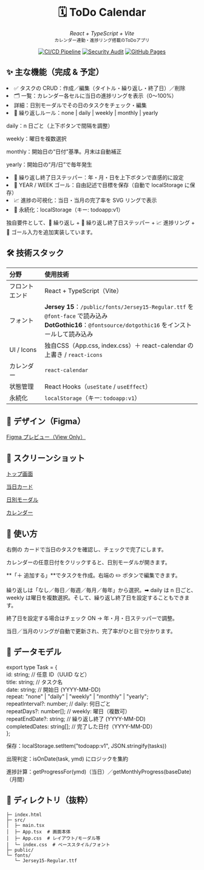 <h1 align="center">🗓️ ToDo Calendar</h1>

<p align="center">
  <em>React + TypeScript + Vite</em><br>
  <small>カレンダー連動・進捗リング搭載のToDoアプリ</small>
</p>

<div align="center">

[![CI/CD Pipeline](https://github.com/your-username/ToDo/actions/workflows/ci-cd.yml/badge.svg)](https://github.com/your-username/ToDo/actions/workflows/ci-cd.yml)
[![Security Audit](https://github.com/your-username/ToDo/actions/workflows/security.yml/badge.svg)](https://github.com/your-username/ToDo/actions/workflows/security.yml)
[![GitHub Pages](https://img.shields.io/badge/demo-live-brightgreen)](https://your-username.github.io/ToDo/)

</div>

<h2 align="start">✨ 主な機能（完成 & 予定）</h2>

<li>✅ タスクの CRUD：作成／編集（タイトル・繰り返し・終了日）／削除</li>

<li>🗂️ 一覧：カレンダー各セルに当日の進捗リングを表示（0〜100%）</li>

<li>詳細：日別モーダルでその日のタスクをチェック・編集</li>

<li>🔁 繰り返しルール：none | daily | weekly | monthly | yearly</li>

daily：n 日ごと（上下ボタンで間隔を調整）

weekly：曜日を複数選択

monthly：開始日の“日付”基準。月末は自動補正

yearly：開始日の“月/日”で毎年発生

<li>📅 繰り返し終了日ステッパー：年・月・日を上下ボタンで直感的に設定</li>

<li>🎯 YEAR / WEEK ゴール：自由記述で目標を保存（自動で localStorage に保存）</li>

<li>📈 進捗の可視化：当日・当月の完了率を SVG リングで表示</li>

<li>💾 永続化：localStorage（キー: todoapp:v1）</li>

独自要件として、🔁 繰り返し + 📅 繰り返し終了日ステッパー + 📈 進捗リング + 🎯 ゴール入力を追加実装しています。

<h2 align="left">🛠 技術スタック</h2>

<table>
  <thead>
    <tr>
      <th align="left">分野</th>
      <th align="left">使用技術</th>
    </tr>
  </thead>
  <tbody>
    <tr>
      <td>フロントエンド</td>
      <td>React + TypeScript（Vite）</td>
    </tr>
    <tr>
      <td>フォント</td>
      <td>
        <strong>Jersey 15</strong>：<code>/public/fonts/Jersey15-Regular.ttf</code> を <code>@font-face</code> で読み込み<br>
        <strong>DotGothic16</strong>：<code>@fontsource/dotgothic16</code> をインストールして読み込み
      </td>
    </tr>
    <tr>
      <td>UI / Icons</td>
      <td>独自CSS（App.css, index.css）＋ react-calendar の上書き / <code>react-icons</code></td>
    </tr>
    <tr>
      <td>カレンダー</td>
      <td><code>react-calendar</code></td>
    </tr>
    <tr>
      <td>状態管理</td>
      <td>React Hooks（<code>useState</code> / <code>useEffect</code>）</td>
    </tr>
    <tr>
      <td>永続化</td>
      <td><code>localStorage</code>（キー: <code>todoapp:v1</code>）</td>
    </tr>
    
  </tbody>
</table>
<h2>🎨 デザイン（Figma）</h2>
<p>
   <a href="https://www.figma.com/design/qN2YVkk0N9sYMzGQsiUcRc/%E7%84%A1%E9%A1%8C?node-id=638-6&t=awxn3oFtJw27Gkf2-1" target="_blank">Figma プレビュー（View Only）</a>
</p>
<h2 align="start">📸 スクリーンショット</h2>

[トップ画面](docs/images/main.png)

[当日カード](docs/images/card.png)

[日別モーダル](docs/images/day-modal.png)

[カレンダー](docs/images/calendar.png)

<h2 align="start">🧭 使い方</h2>
右側の カードで当日のタスクを確認し、チェックで完了にします。

カレンダーの任意日付をクリックすると、日別モーダルが開きます。

**「＋ 追加する」**でタスクを作成。右端の ✏️ ボタンで編集できます。

繰り返しは「なし／毎日／毎週／毎月／毎年」から選択。➡︎ daily は n 日ごと、weekly は曜日を複数選択。そして、繰り返し終了日を設定することもできます。

終了日を設定する場合はチェック ON → 年・月・日ステッパーで調整。

当日／当月のリングが自動で更新され、完了率がひと目で分かります。

<h2 align="start">🧱 データモデル</h2>

export type Task = {<br>
id: string; // 任意 ID（UUID など）<br>
title: string; // タスク名<br>
date: string; // 開始日 (YYYY-MM-DD)<br>
repeat: "none" | "daily" | "weekly" | "monthly" | "yearly";<br>
repeatInterval?: number; // daily: 何日ごと<br>
repeatDays?: number[]; // weekly: 曜日（複数可）<br>
repeatEndDate?: string; // 繰り返し終了 (YYYY-MM-DD)<br>
completedDates: string[]; // 完了した日付（YYYY-MM-DD）<br>
};

保存：localStorage.setItem("todoapp:v1", JSON.stringify(tasks))

出現判定：isOnDate(task, ymd) にロジックを集約

進捗計算：getProgressFor(ymd)（当日）／getMonthlyProgress(baseDate)（月間）

<h2 align="start">📂 ディレクトリ（抜粋）</h2>

```
├─ index.html
├─ src/
│  ├─ main.tsx
│  ├─ App.tsx  # 画面本体
│  ├─ App.css  # レイアウト/モーダル等
│  └─ index.css  # ベーススタイル/フォント
├─ public/
└─ fonts/
   └─ Jersey15-Regular.ttf
```
